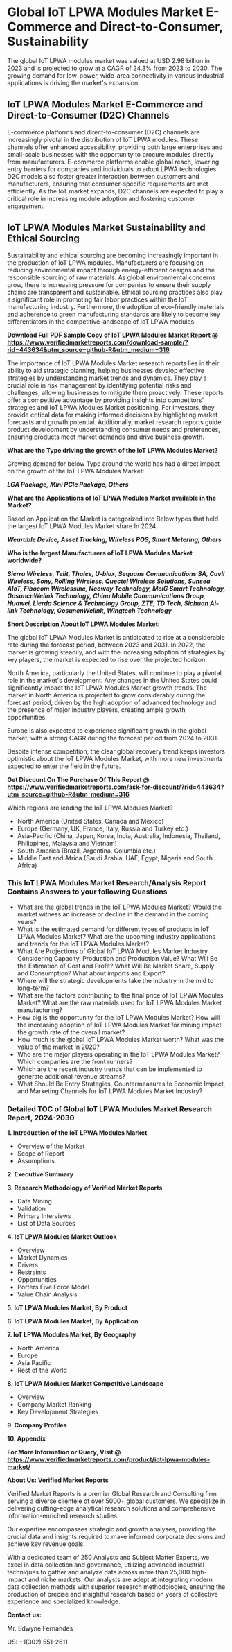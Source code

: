 <h1>Global IoT LPWA Modules Market E-Commerce and Direct-to-Consumer, Sustainability</h1><p class=""><p>The global IoT LPWA modules market was valued at USD 2.98 billion in 2023 and is projected to grow at a CAGR of 24.3% from 2023 to 2030. The growing demand for low-power, wide-area connectivity in various industrial applications is driving the market's expansion.</p><h2>IoT LPWA Modules Market E-Commerce and Direct-to-Consumer (D2C) Channels</h2><p>E-commerce platforms and direct-to-consumer (D2C) channels are increasingly pivotal in the distribution of IoT LPWA modules. These channels offer enhanced accessibility, providing both large enterprises and small-scale businesses with the opportunity to procure modules directly from manufacturers. E-commerce platforms enable global reach, lowering entry barriers for companies and individuals to adopt LPWA technologies. D2C models also foster greater interaction between customers and manufacturers, ensuring that consumer-specific requirements are met efficiently. As the IoT market expands, D2C channels are expected to play a critical role in increasing module adoption and fostering customer engagement.</p><h2>IoT LPWA Modules Market Sustainability and Ethical Sourcing</h2><p>Sustainability and ethical sourcing are becoming increasingly important in the production of IoT LPWA modules. Manufacturers are focusing on reducing environmental impact through energy-efficient designs and the responsible sourcing of raw materials. As global environmental concerns grow, there is increasing pressure for companies to ensure their supply chains are transparent and sustainable. Ethical sourcing practices also play a significant role in promoting fair labor practices within the IoT manufacturing industry. Furthermore, the adoption of eco-friendly materials and adherence to green manufacturing standards are likely to become key differentiators in the competitive landscape of IoT LPWA modules.</p></p><p class=""><strong>Download Full PDF Sample Copy of IoT LPWA Modules Market Report @ <a href="https://www.verifiedmarketreports.com/download-sample/?rid=443634&utm_source=github-R&utm_medium=316" target="_blank">https://www.verifiedmarketreports.com/download-sample/?rid=443634&utm_source=github-R&utm_medium=316</a></strong></p><p>The importance of&nbsp;IoT LPWA Modules Market research reports lies in their ability to aid strategic planning, helping businesses develop effective strategies by understanding market trends and dynamics. They play a crucial role in risk management by identifying potential risks and challenges, allowing businesses to mitigate them proactively. These reports offer a competitive advantage by providing insights into competitors' strategies and IoT LPWA Modules Market positioning. For investors, they provide critical data for making informed decisions by highlighting market forecasts and growth potential. Additionally, market research reports guide product development by understanding consumer needs and preferences, ensuring products meet market demands and drive business growth.</p><p><strong>What are the&nbsp;Type driving the growth of the IoT LPWA Modules Market?</strong></p><p id="" class="">Growing demand for below Type around the world has had a direct impact on the growth of the IoT LPWA Modules Market:</p><p class=""><em><strong>LGA Package, Mini PCIe Package, Others</strong></em></p><p class=""><strong>What are the&nbsp;Applications&nbsp;of IoT LPWA Modules Market available in the Market?</strong></p><p id="" class="">Based on Application the Market is categorized into Below types that held the largest IoT LPWA Modules Market share In 2024.</p><p class=""><em><strong>Wearable Device, Asset Tracking, Wireless POS, Smart Metering, Others</strong></em></p><p class=""><strong>Who is the largest Manufacturers of IoT LPWA Modules Market worldwide?</strong></p><p><em><strong>Sierra Wireless, Telit, Thales, U-blox, Sequans Communications SA, Cavli Wireless, Sony, Rolling Wireless, Quectel Wireless Solutions, Sunsea AIoT, Fibocom Wirelessinc, Neoway Technology, MeiG Smart Technology, GosuncnWelink Technology, China Mobile Communications Group, Huawei, Lierda Science & Technology Group, ZTE, TD Tech, Sichuan Ai-link Technology, GosuncnWelink, Wingtech Technology</strong></em></p><p id="" class=""><strong>Short Description About IoT LPWA Modules Market:</strong></p><p>The global IoT LPWA Modules Market is anticipated to rise at a considerable rate during the forecast period, between 2023 and 2031. In 2022, the market is growing steadily, and with the increasing adoption of strategies by key players, the market is expected to rise over the projected horizon.</p><p>North America, particularly the United States, will continue to play a pivotal role in the market's development. Any changes in the United States could significantly impact the IoT LPWA Modules Market growth trends. The market in North America is projected to grow considerably during the forecast period, driven by the high adoption of advanced technology and the presence of major industry players, creating ample growth opportunities.</p><p>Europe is also expected to experience significant growth in the global market, with a strong CAGR during the forecast period from 2024 to 2031.</p><p>Despite intense competition, the clear global recovery trend keeps investors optimistic about the IoT LPWA Modules Market, with more new investments expected to enter the field in the future.</p><p id="" class=""><strong>Get Discount On The Purchase Of This Report @ <a href="https://www.verifiedmarketreports.com/ask-for-discount/?rid=443634?utm_source=github-R&utm_medium=316" target="_blank">https://www.verifiedmarketreports.com/ask-for-discount/?rid=443634?utm_source=github-R&utm_medium=316</a></strong></p><p class="">Which regions are leading the IoT LPWA Modules Market?</p><ul><li>North America (United States, Canada and Mexico)</li><li>Europe (Germany, UK, France, Italy, Russia and Turkey etc.)</li><li>Asia-Pacific (China, Japan, Korea, India, Australia, Indonesia, Thailand, Philippines, Malaysia and Vietnam)</li><li>South America (Brazil, Argentina, Columbia etc.)</li><li>Middle East and Africa (Saudi Arabia, UAE, Egypt, Nigeria and South Africa)</li></ul><h3 id="" class="">This IoT LPWA Modules Market Research/Analysis Report Contains Answers to your following Questions</h3><ul><li>What are the global trends in the IoT LPWA Modules Market? Would the market witness an increase or decline in the demand in the coming years?</li><li>What is the estimated demand for different types of products in IoT LPWA Modules Market? What are the upcoming industry applications and trends for the IoT LPWA Modules Market?</li><li>What Are Projections of Global IoT LPWA Modules Market Industry Considering Capacity, Production and Production Value? What Will Be the Estimation of Cost and Profit? What Will Be Market Share, Supply and Consumption? What about imports and Export?</li><li>Where will the strategic developments take the industry in the mid to long-term?</li><li>What are the factors contributing to the final price of IoT LPWA Modules Market? What are the raw materials used for IoT LPWA Modules Market manufacturing?</li><li>How big is the opportunity for the IoT LPWA Modules Market? How will the increasing adoption of IoT LPWA Modules Market for mining impact the growth rate of the overall market?</li><li>How much is the global IoT LPWA Modules Market worth? What was the value of the market In 2020?</li><li>Who are the major players operating in the IoT LPWA Modules Market? Which companies are the front runners?</li><li>Which are the recent industry trends that can be implemented to generate additional revenue streams?</li><li>What Should Be Entry Strategies, Countermeasures to Economic Impact, and Marketing Channels for IoT LPWA Modules Market Industry?</li></ul><h3 id="" class="">Detailed TOC of Global IoT LPWA Modules Market Research Report, 2024-2030</h3><p id="" class=""><strong>1. Introduction of the IoT LPWA Modules Market</strong></p><ul><li>Overview of the Market</li><li>Scope of Report</li><li>Assumptions</li></ul><p id="" class=""><strong>2. Executive Summary</strong></p><p id="" class=""><strong>3. Research Methodology of Verified Market Reports</strong></p><ul><li>Data Mining</li><li>Validation</li><li>Primary Interviews</li><li>List of Data Sources</li></ul><p id="" class=""><strong>4. IoT LPWA Modules Market Outlook</strong></p><ul><li>Overview</li><li>Market Dynamics</li><li>Drivers</li><li>Restraints</li><li>Opportunities</li><li>Porters Five Force Model</li><li>Value Chain Analysis</li></ul><p id="" class=""><strong>5. IoT LPWA Modules Market, By Product</strong></p><p id="" class=""><strong>6. IoT LPWA Modules Market, By Application</strong></p><p id="" class=""><strong>7. IoT LPWA Modules Market, By Geography</strong></p><ul><li>North America</li><li>Europe</li><li>Asia Pacific</li><li>Rest of the World</li></ul><p id="" class=""><strong>8. IoT LPWA Modules Market Competitive Landscape</strong></p><ul><li>Overview</li><li>Company Market Ranking</li><li>Key Development Strategies</li></ul><p id="" class=""><strong>9. Company Profiles</strong></p><p id="" class=""><strong>10. Appendix</strong></p><p id="" class=""><strong>For More Information or Query, Visit @ <a href="https://www.verifiedmarketreports.com/product/iot-lpwa-modules-market/" target="_blank">https://www.verifiedmarketreports.com/product/iot-lpwa-modules-market/</a></strong></p><p id="" class=""><strong>About Us: Verified Market Reports</strong></p><p id="" class="">Verified Market Reports is a premier Global Research and Consulting firm serving a diverse clientele of over 5000+ global customers. We specialize in delivering cutting-edge analytical research solutions and comprehensive information-enriched research studies.</p><p id="" class="">Our expertise encompasses strategic and growth analyses, providing the crucial data and insights required to make informed corporate decisions and achieve key revenue goals.</p><p id="" class="">With a dedicated team of 250 Analysts and Subject Matter Experts, we excel in data collection and governance, utilizing advanced industrial techniques to gather and analyze data across more than 25,000 high-impact and niche markets. Our analysts are adept at integrating modern data collection methods with superior research methodologies, ensuring the production of precise and insightful research based on years of collective experience and specialized knowledge.</p><p id="" class=""><strong>Contact us:</strong></p><p id="" class="">Mr. Edwyne Fernandes</p><p id="" class="">US: +1(302) 551-2611</p>